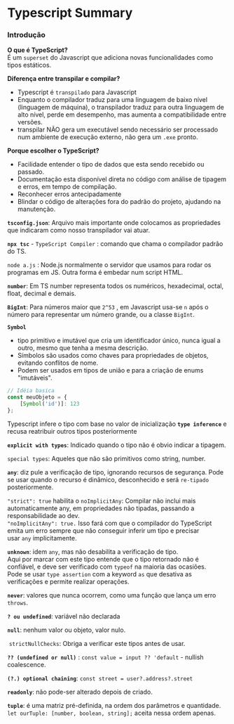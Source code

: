 # Typescript Summary

### Introdução

**O que é TypeScript?**\
É um `superset` do Javascript que adiciona novas funcionalidades como tipos estáticos.

**Diferença entre transpilar e compilar?**
- Typescript é `transpilado` para Javascript
- Enquanto o compilador traduz para uma linguagem de baixo nível (linguagem de máquina), o transpilador traduz para outra linguagem de alto nível, perde em desempenho, mas aumenta a compatibilidade entre versões.
- transpilar NÃO gera um executável sendo necessário ser processado num ambiente de execução externo, não gera um `.exe` pronto.

**Porque escolher o TypeScript?**
- Facilidade entender o tipo de dados que esta sendo recebido ou passado.
- Documentação esta disponível direta no código com análise de tipagem e erros, em tempo de compilação.
- Reconhecer erros antecipadamente
- Blindar o código de alterações fora do padrão do projeto, ajudando na manutenção.

**`tsconfig.json`**: Arquivo mais importante onde colocamos as propriedades que indicaram como nosso transpilador vai atuar.

**`npx tsc`**  - `TypeScript Compiler` : comando que chama o compilador padrão do TS.

`node a.js` : Node.js normalmente o servidor que usamos para rodar os programas em JS. Outra forma é embedar num script HTML.

**`number`**: Em TS number representa todos os numéricos, hexadecimal, octal, float, decimal e demais.

**`BigInt`**: Para números maior que `2^53` , em Javascript usa-se `n`    após o número para representar um número grande, ou a classe `BigInt`.

**`Symbol`**
- tipo primitivo e imutável que cria um identificador único, nunca igual a outro, mesmo que tenha a mesma descrição.
- Símbolos são usados como chaves para propriedades de objetos, evitando conflitos de nome.
- Podem ser usados em tipos de união e para a criação de enums "imutáveis".
```ts
// Idéia basica
const meuObjeto = {
	[Symbol('id')]: 123
};
```

Typescript infere o tipo com base no valor de inicialização **`type inference`**  e recusa reatribuir outros tipos posteriormente

**`explicit with types`**: Indicado quando o tipo não é obvio indicar a tipagem.

`special types`: Aqueles que não são primitivos como string, number.

**`any`**: diz pule a verificação de tipo, ignorando recursos de segurança. Pode se usar quando o recurso é dinâmico, desconhecido e será `re-tipado` posteriormente.

`"strict": true`  habilita o `noImplicitAny`: Compilar não inclui mais automaticamente any, em propriedades não tipadas, passando a responsabilidade ao dev.\
`"noImplicitAny": true.`  Isso fará com que o compilador do TypeScript emita um erro sempre que não conseguir inferir um tipo e precisar usar `any` implicitamente.

**`unknown`**: idem `any`, mas não desabilita a verificação de tipo.\
Aqui por marcar com este tipo entende que o tipo retornado não é confiável, e deve ser verificado com `typeof` na maioria das ocasiões.\
Pode se usar `type assertion` com a keyword `as` que desativa as verificações e permite realizar operações.

**`never`**: valores que nunca ocorrem, como uma função que lança um erro `throws`.

**`? ou undefined`**: variável não declarada

**`null`**: nenhum valor ou objeto, valor nulo.

 `strictNullChecks`: Obriga a verificar este tipos antes de usar.

**`?? (undefined or null)`** : `const value = input ?? 'default` - nullish coalescence.

**`(?.) optional chaining`**:  `const street = user?.address?.street`

**`readonly`**: não pode-ser alterado depois de criado.

**`tuple`**:  é uma matriz pré-definida, na ordem dos parâmetros e quantidade.
`let ourTuple: [number, boolean, string];` aceita nessa ordem apenas.




















